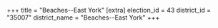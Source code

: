 +++
title = "Beaches--East York"
[extra]
election_id = 43
district_id = "35007"
district_name = "Beaches--East York"
+++
